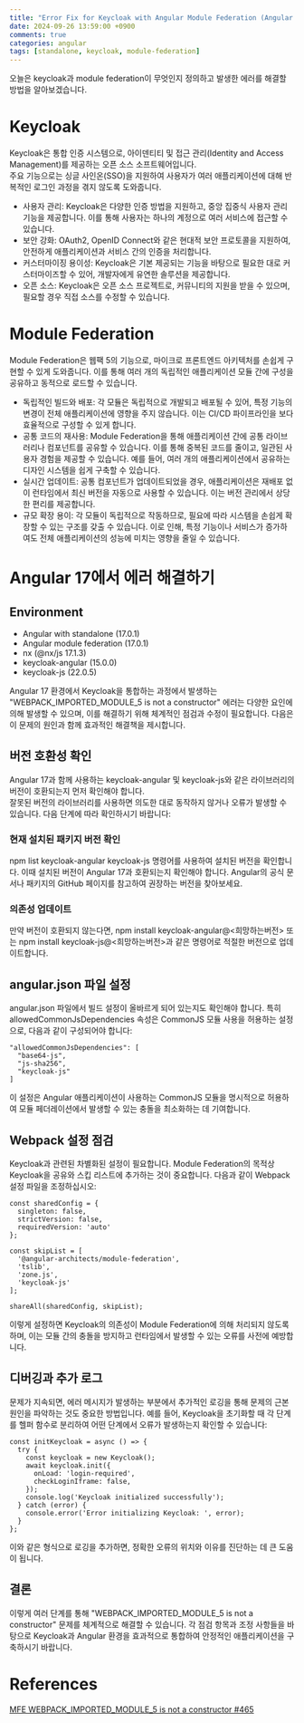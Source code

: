 ```yaml
---
title: "Error Fix for Keycloak with Angular Module Federation (Angular Module Federation에서 keycloak 에러 해결하기)"
date: 2024-09-26 13:59:00 +0900
comments: true
categories: angular
tags: [standalone, keycloak, module-federation]
---
```


오늘은 keycloak과 module federation이 무엇인지 정의하고 발생한 에러를 해결할 방법을 알아보겠습니다.

# Keycloak
Keycloak은 통합 인증 시스템으로, 아이덴티티 및 접근 관리(Identity and Access Management)를 제공하는 오픈 소스 소프트웨어입니다.<br/>
주요 기능으로는 싱글 사인온(SSO)을 지원하여 사용자가 여러 애플리케이션에 대해 반복적인 로그인 과정을 겪지 않도록 도와줍니다.

- 사용자 관리: Keycloak은 다양한 인증 방법을 지원하고, 중앙 집중식 사용자 관리 기능을 제공합니다. 이를 통해 사용자는 하나의 계정으로 여러 서비스에 접근할 수 있습니다.
- 보안 강화: OAuth2, OpenID Connect와 같은 현대적 보안 프로토콜을 지원하여, 안전하게 애플리케이션과 서비스 간의 인증을 처리합니다.
- 커스터마이징 용이성: Keycloak은 기본 제공되는 기능을 바탕으로 필요한 대로 커스터마이즈할 수 있어, 개발자에게 유연한 솔루션을 제공합니다.
- 오픈 소스: Keycloak은 오픈 소스 프로젝트로, 커뮤니티의 지원을 받을 수 있으며, 필요할 경우 직접 소스를 수정할 수 있습니다.

# Module Federation
Module Federation은 웹팩 5의 기능으로, 마이크로 프론트엔드 아키텍처를 손쉽게 구현할 수 있게 도와줍니다. 이를 통해 여러 개의 독립적인 애플리케이션 모듈 간에 구성을 공유하고 동적으로 로드할 수 있습니다. <br/>

- 독립적인 빌드와 배포: 각 모듈은 독립적으로 개발되고 배포될 수 있어, 특정 기능의 변경이 전체 애플리케이션에 영향을 주지 않습니다. 이는 CI/CD 파이프라인을 보다 효율적으로 구성할 수 있게 합니다.
- 공통 코드의 재사용: Module Federation을 통해 애플리케이션 간에 공통 라이브러리나 컴포넌트를 공유할 수 있습니다. 이를 통해 중복된 코드를 줄이고, 일관된 사용자 경험을 제공할 수 있습니다. 예를 들어, 여러 개의 애플리케이션에서 공유하는 디자인 시스템을 쉽게 구축할 수 있습니다.
- 실시간 업데이트: 공통 컴포넌트가 업데이트되었을 경우, 애플리케이션은 재배포 없이 런타임에서 최신 버전을 자동으로 사용할 수 있습니다. 이는 버전 관리에서 상당한 편리를 제공합니다.
- 규모 확장 용이: 각 모듈이 독립적으로 작동하므로, 필요에 따라 시스템을 손쉽게 확장할 수 있는 구조를 갖출 수 있습니다. 이로 인해, 특정 기능이나 서비스가 증가하여도 전체 애플리케이션의 성능에 미치는 영향을 줄일 수 있습니다.

# Angular 17에서 에러 해결하기

## Environment
- Angular with standalone (17.0.1)
- Angular module federation (17.0.1)
- nx (@nx/js 17.1.3)
- keycloak-angular (15.0.0)
- keycloak-js (22.0.5)

Angular 17 환경에서 Keycloak을 통합하는 과정에서 발생하는 "WEBPACK_IMPORTED_MODULE_5 is not a constructor" 에러는 다양한 요인에 의해 발생할 수 있으며, 이를 해결하기 위해 체계적인 점검과 수정이 필요합니다. 다음은 이 문제의 원인과 함께 효과적인 해결책을 제시합니다.

## 버전 호환성 확인
Angular 17과 함께 사용하는 keycloak-angular 및 keycloak-js와 같은 라이브러리의 버전이 호환되는지 먼저 확인해야 합니다.<br/>
잘못된 버전의 라이브러리를 사용하면 의도한 대로 동작하지 않거나 오류가 발생할 수 있습니다. 다음 단계에 따라 확인하시기 바랍니다:

### 현재 설치된 패키지 버전 확인
npm list keycloak-angular keycloak-js 명령어를 사용하여 설치된 버전을 확인합니다. 이때 설치된 버전이 Angular 17과 호환되는지 확인해야 합니다. Angular의 공식 문서나 패키지의 GitHub 페이지를 참고하여 권장하는 버전을 찾아보세요.


### 의존성 업데이트
만약 버전이 호환되지 않는다면, npm install keycloak-angular@<희망하는버전> 또는 npm install keycloak-js@<희망하는버전>과 같은 명령어로 적절한 버전으로 업데이트합니다.

## angular.json 파일 설정

angular.json 파일에서 빌드 설정이 올바르게 되어 있는지도 확인해야 합니다. 특히 allowedCommonJsDependencies 속성은 CommonJS 모듈 사용을 허용하는 설정으로, 다음과 같이 구성되어야 합니다:

```
"allowedCommonJsDependencies": [
  "base64-js",
  "js-sha256",
  "keycloak-js"
]
```

이 설정은 Angular 애플리케이션이 사용하는 CommonJS 모듈을 명시적으로 허용하여 모듈 페더레이션에서 발생할 수 있는 충돌을 최소화하는 데 기여합니다.

## Webpack 설정 점검

Keycloak과 관련된 차별화된 설정이 필요합니다. Module Federation의 목적상 Keycloak을 공유와 스킵 리스트에 추가하는 것이 중요합니다. 다음과 같이 Webpack 설정 파일을 조정하십시오:

```
const sharedConfig = {
  singleton: false,
  strictVersion: false,
  requiredVersion: 'auto'
};

const skipList = [
  '@angular-architects/module-federation',
  'tslib',
  'zone.js',
  'keycloak-js'
];

shareAll(sharedConfig, skipList);
```

이렇게 설정하면 Keycloak의 의존성이 Module Federation에 의해 처리되지 않도록 하며, 이는 모듈 간의 충돌을 방지하고 런타임에서 발생할 수 있는 오류를 사전에 예방합니다.

## 디버깅과 추가 로그

문제가 지속되면, 에러 메시지가 발생하는 부분에서 추가적인 로깅을 통해 문제의 근본 원인을 파악하는 것도 중요한 방법입니다. 예를 들어, Keycloak을 초기화할 때 각 단계를 헬퍼 함수로 분리하여 어떤 단계에서 오류가 발생하는지 확인할 수 있습니다:

```
const initKeycloak = async () => {
  try {
    const keycloak = new Keycloak();
    await keycloak.init({
      onLoad: 'login-required',
      checkLoginIframe: false,
    });
    console.log('Keycloak initialized successfully');
  } catch (error) {
    console.error('Error initializing Keycloak: ', error);
  }
};
```

이와 같은 형식으로 로깅을 추가하면, 정확한 오류의 위치와 이유를 진단하는 데 큰 도움이 됩니다.


## 결론

이렇게 여러 단계를 통해 "WEBPACK_IMPORTED_MODULE_5 is not a constructor" 문제를 체계적으로 해결할 수 있습니다. 각 점검 항목과 조정 사항들을 바탕으로 Keycloak과 Angular 환경을 효과적으로 통합하여 안정적인 애플리케이션을 구축하시기 바랍니다.


# References
[MFE WEBPACK_IMPORTED_MODULE_5 is not a constructor #465](https://github.com/mauriciovigolo/keycloak-angular/issues/465)